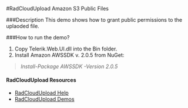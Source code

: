 #RadCloudUpload Amazon S3 Public Files

###Description
This demo shows how to grant public permissions to the uplaoded file.

###How to run the demo?
1. Copy Telerik.Web.UI.dll into the Bin folder.
2. Install Amazon AWSSDK v. 2.0.5 from NuGet:

> *Install-Package AWSSDK -Version 2.0.5*

#### RadCloudUpload Resources
* [RadCloudUpload Help](http://www.telerik.com/help/aspnet-ajax/cloud-upload-overview.html)
* [RadCloudUpload Demos](http://demos.telerik.com/aspnet-ajax/cloud-upload/examples/overview/defaultcs.aspx)
